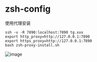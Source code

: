 # zsh-config

使用代理安装
```
ssh -v -R 7890:localhost:7890 tg.xxx
export http_proxy=http://127.0.0.1:7890
export https_proxy=http://127.0.0.1:7890
bash zsh-proxy-install.sh
```
![image](https://github.com/user-attachments/assets/f1dbf42d-8e9b-4d6d-a4e2-a0d82934a85c)
